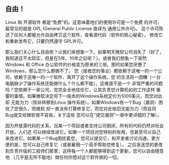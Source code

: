 



<h2>自由！</h2>

Linux 和 开源软件 都是“免费”的。这意味着他们的使用许可是一个免费
的许可，最常见的就是 GPL (General Public License 直译为 通用公共许可)。
这个许可陈述了任何人都被允许自由拷贝这个软件，查看源代码（软件的核心秘密），
修改它和重新发布它，只要仍然遵守 GPL许可。

那么我们关心什么自由呢？让我们来想象一下，如果明天微软公司消失了（好了，
我知道这不太现实，但是在5年、10年之后呢？）。或者我们想象一下突然Windows 和
Office 办公软件的价格变为原来的三倍。那时如果您厌倦了Windows，那么您什么都做不了。
您（或者您的事业）都依赖于这唯一的一个公司，依赖于这唯一的一个软件，离开了这个操作系统，您
的生活将一团糟（一台电脑缺少了操作系统还能做什么？什么都不能）。这难道不是一个
非常严重的问题吗？您依赖于一家公司，完完全全地信任它，让其负责您计算机如何工作这样
重要的事情。如果微软决定将下一版本的Windows系统定价为1000美元，而您对此却
无能为力（除非转移到Linux 操作系统）。如果Windows有一个Bug（漏洞）困扰了您很久，而微软
却一直没有打算修复它，而您对此依旧无能为力（而且将Bug提交给微软很不容易，关于这些
您可以在“提交漏洞”一章中更详细的了解）。 

因为开放源代码的关系，当某一个项目或者支持公司倒闭，所有的代码仍然对社会开放。人们还
可以继续改进它。如果一个项目对您特别的有用，您甚至可以自己来改进它。如果某一个Bug困扰着您，
您可以提交它，和开发者讨论沟通，更方便的是，您可以自己修复它（或者雇佣一个高手帮助您修复），
之后发送您的更改到负责升级的工程师们那里，这样每一个人都能够得到这个更新。您可以自由随意地
（几乎是无所不能地）做任何你想对这个软件做的一切。




